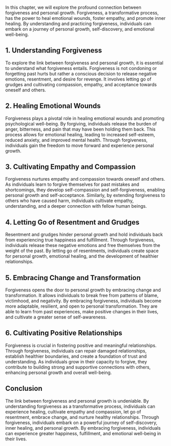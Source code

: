 
In this chapter, we will explore the profound connection between forgiveness and personal growth. Forgiveness, a transformative process, has the power to heal emotional wounds, foster empathy, and promote inner healing. By understanding and practicing forgiveness, individuals can embark on a journey of personal growth, self-discovery, and emotional well-being.

1\. Understanding Forgiveness
----------------------------

To explore the link between forgiveness and personal growth, it is essential to understand what forgiveness entails. Forgiveness is not condoning or forgetting past hurts but rather a conscious decision to release negative emotions, resentment, and desire for revenge. It involves letting go of grudges and cultivating compassion, empathy, and acceptance towards oneself and others.

2\. Healing Emotional Wounds
---------------------------

Forgiveness plays a pivotal role in healing emotional wounds and promoting psychological well-being. By forgiving, individuals release the burden of anger, bitterness, and pain that may have been holding them back. This process allows for emotional healing, leading to increased self-esteem, reduced anxiety, and improved mental health. Through forgiveness, individuals gain the freedom to move forward and experience personal growth.

3\. Cultivating Empathy and Compassion
-------------------------------------

Forgiveness nurtures empathy and compassion towards oneself and others. As individuals learn to forgive themselves for past mistakes and shortcomings, they develop self-compassion and self-forgiveness, enabling personal growth and self-acceptance. Similarly, by extending forgiveness to others who have caused harm, individuals cultivate empathy, understanding, and a deeper connection with fellow human beings.

4\. Letting Go of Resentment and Grudges
---------------------------------------

Resentment and grudges hinder personal growth and hold individuals back from experiencing true happiness and fulfillment. Through forgiveness, individuals release these negative emotions and free themselves from the weight of the past. By letting go of resentments, individuals create space for personal growth, emotional healing, and the development of healthier relationships.

5\. Embracing Change and Transformation
--------------------------------------

Forgiveness opens the door to personal growth by embracing change and transformation. It allows individuals to break free from patterns of blame, victimhood, and negativity. By embracing forgiveness, individuals become more adaptable, resilient, and open to personal transformation. They are able to learn from past experiences, make positive changes in their lives, and cultivate a greater sense of self-awareness.

6\. Cultivating Positive Relationships
-------------------------------------

Forgiveness is crucial in fostering positive and meaningful relationships. Through forgiveness, individuals can repair damaged relationships, establish healthier boundaries, and create a foundation of trust and understanding. As individuals grow in their capacity to forgive, they contribute to building strong and supportive connections with others, enhancing personal growth and overall well-being.

Conclusion
----------

The link between forgiveness and personal growth is undeniable. By understanding forgiveness as a transformative process, individuals can experience healing, cultivate empathy and compassion, let go of resentment, embrace change, and nurture healthy relationships. Through forgiveness, individuals embark on a powerful journey of self-discovery, inner healing, and personal growth. By embracing forgiveness, individuals can experience greater happiness, fulfillment, and emotional well-being in their lives.
